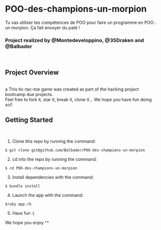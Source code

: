 # POO-des-champions-un-morpion
Tu vas utiliser tes compétences de POO pour faire un programme en POO : un morpion. Ça fait envoyer du paté !

<h3>Project realized by @Montedeveloppino, @35Draken and @Balbader</h3><br>

<h2>Project Overview</h2><br>
a
This tic-tac-toe game was created as part of the hacking project bootcamp due projects.<br>
Feel free to fork it, star it, break it, clone it... We hope you have fun doing so!!<br>

<h2>Getting Started</h2><br>

1. Clone this repo by running the command: <br> 

```$ git clone git@github.com/Balbader/POO-des-champions-un-morpion```<br>

2. cd into the repo by running the command:<br>

```$ cd POO-des-champions-un-morpion```<br>

3. Install dependencies with the command:<br>

```$ bundle install```<br>

4. Launch the app with the command:<br> 

```$ruby app.rb```<br>

5. Have fun :)<br>

We hope you enjoy ^^<br>

